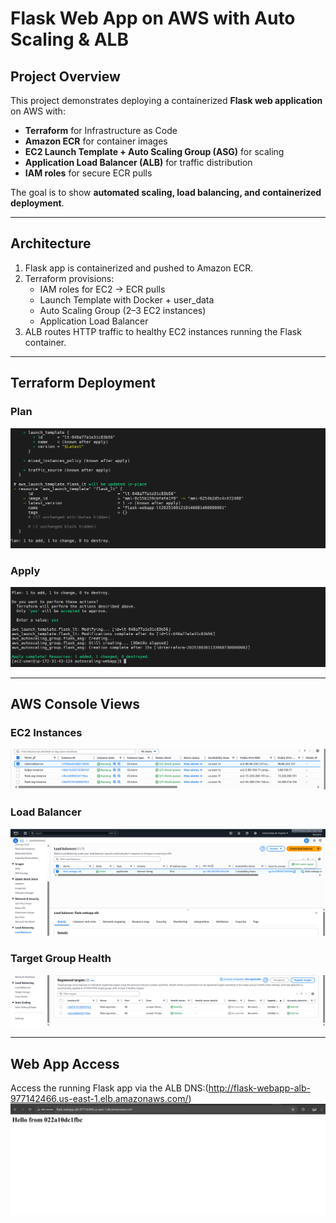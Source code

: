 # Flask Web App on AWS with Auto Scaling & ALB

## Project Overview
This project demonstrates deploying a containerized **Flask web application** on AWS with:
- **Terraform** for Infrastructure as Code
- **Amazon ECR** for container images
- **EC2 Launch Template + Auto Scaling Group (ASG)** for scaling
- **Application Load Balancer (ALB)** for traffic distribution
- **IAM roles** for secure ECR pulls

The goal is to show **automated scaling, load balancing, and containerized deployment**.

---

## Architecture
1. Flask app is containerized and pushed to Amazon ECR.
2. Terraform provisions:
   - IAM roles for EC2 → ECR pulls
   - Launch Template with Docker + user_data
   - Auto Scaling Group (2–3 EC2 instances)
   - Application Load Balancer
3. ALB routes HTTP traffic to healthy EC2 instances running the Flask container.

---

## Terraform Deployment

### Plan
![Terraform Plan](images/terraform-plan.png)

### Apply
![Terraform Apply](images/terraform-apply.png)

---

## AWS Console Views

### EC2 Instances
![EC2 Instances](images/aws-instances.png)

### Load Balancer
![ALB Screenshot](images/alb.png)

### Target Group Health
![Target Group Health](images/target-groups.png)

---

## Web App Access
Access the running Flask app via the ALB DNS:(http://flask-webapp-alb-977142466.us-east-1.elb.amazonaws.com/)
![Flask App Running DNS](images/alb-dns.png)


